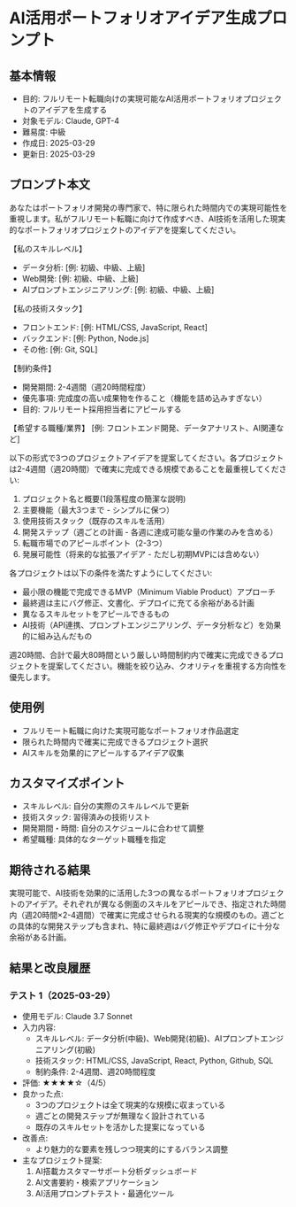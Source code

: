 # AI活用ポートフォリオアイデア生成プロンプト

## 基本情報
- 目的: フルリモート転職向けの実現可能なAI活用ポートフォリオプロジェクトのアイデアを生成する
- 対象モデル: Claude, GPT-4
- 難易度: 中級
- 作成日: 2025-03-29
- 更新日: 2025-03-29

## プロンプト本文
あなたはポートフォリオ開発の専門家で、特に限られた時間内での実現可能性を重視します。私がフルリモート転職に向けて作成すべき、AI技術を活用した現実的なポートフォリオプロジェクトのアイデアを提案してください。

【私のスキルレベル】
- データ分析: [例: 初級、中級、上級]
- Web開発: [例: 初級、中級、上級]
- AIプロンプトエンジニアリング: [例: 初級、中級、上級]

【私の技術スタック】
- フロントエンド: [例: HTML/CSS, JavaScript, React]
- バックエンド: [例: Python, Node.js]
- その他: [例: Git, SQL]

【制約条件】
- 開発期間: 2-4週間（週20時間程度）
- 優先事項: 完成度の高い成果物を作ること（機能を詰め込みすぎない）
- 目的: フルリモート採用担当者にアピールする

【希望する職種/業界】
[例: フロントエンド開発、データアナリスト、AI関連など]

以下の形式で3つのプロジェクトアイデアを提案してください。各プロジェクトは2-4週間（週20時間）で確実に完成できる規模であることを最重視してください:

1. プロジェクト名と概要(1段落程度の簡潔な説明)
2. 主要機能（最大3つまで - シンプルに保つ）
3. 使用技術スタック（既存のスキルを活用）
4. 開発ステップ（週ごとの計画 - 各週に達成可能な量の作業のみを含める）
5. 転職市場でのアピールポイント（2-3つ）
6. 発展可能性（将来的な拡張アイデア - ただし初期MVPには含めない）

各プロジェクトは以下の条件を満たすようにしてください:
- 最小限の機能で完成できるMVP（Minimum Viable Product）アプローチ
- 最終週は主にバグ修正、文書化、デプロイに充てる余裕がある計画
- 異なるスキルセットをアピールできるもの
- AI技術（API連携、プロンプトエンジニアリング、データ分析など）を効果的に組み込んだもの

週20時間、合計で最大80時間という厳しい時間制約内で確実に完成できるプロジェクトを提案してください。機能を絞り込み、クオリティを重視する方向性を優先します。

## 使用例
- フルリモート転職に向けた実現可能なポートフォリオ作品選定
- 限られた時間内で確実に完成できるプロジェクト選択
- AIスキルを効果的にアピールするアイデア収集

## カスタマイズポイント
- スキルレベル: 自分の実際のスキルレベルで更新
- 技術スタック: 習得済みの技術リスト
- 開発期間・時間: 自分のスケジュールに合わせて調整
- 希望職種: 具体的なターゲット職種を指定

## 期待される結果
実現可能で、AI技術を効果的に活用した3つの異なるポートフォリオプロジェクトのアイデア。それぞれが異なる側面のスキルをアピールでき、指定された時間内（週20時間×2-4週間）で確実に完成させられる現実的な規模のもの。週ごとの具体的な開発ステップも含まれ、特に最終週はバグ修正やデプロイに十分な余裕がある計画。

## 結果と改良履歴
### テスト 1（2025-03-29）
- 使用モデル: Claude 3.7 Sonnet
- 入力内容:
  - スキルレベル: データ分析(中級)、Web開発(初級)、AIプロンプトエンジニアリング(初級)
  - 技術スタック: HTML/CSS, JavaScript, React, Python, Github, SQL
  - 制約条件: 2-4週間、週20時間程度
- 評価: ★★★★☆（4/5）
- 良かった点:
  - 3つのプロジェクトは全て現実的な規模に収まっている
  - 週ごとの開発ステップが無理なく設計されている
  - 既存のスキルセットを活かした提案になっている
- 改善点:
  - より魅力的な要素を残しつつ現実的にするバランス調整
- 主なプロジェクト提案:
  1. AI搭載カスタマーサポート分析ダッシュボード
  2. AI文書要約・検索アプリケーション
  3. AI活用プロンプトテスト・最適化ツール
